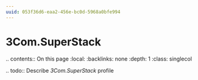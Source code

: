 ```yaml
---
uuid: 053f36d6-eaa2-456e-bc0d-5968a0bfe994
---
```



# 3Com.SuperStack

.. contents:: On this page
    :local:
    :backlinks: none
    :depth: 1
    :class: singlecol

.. todo::
    Describe *3Com.SuperStack* profile

